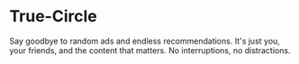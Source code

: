 # True-Circle
Say goodbye to random ads and endless recommendations. It's just you, your friends, and the content that matters. No interruptions, no distractions.

